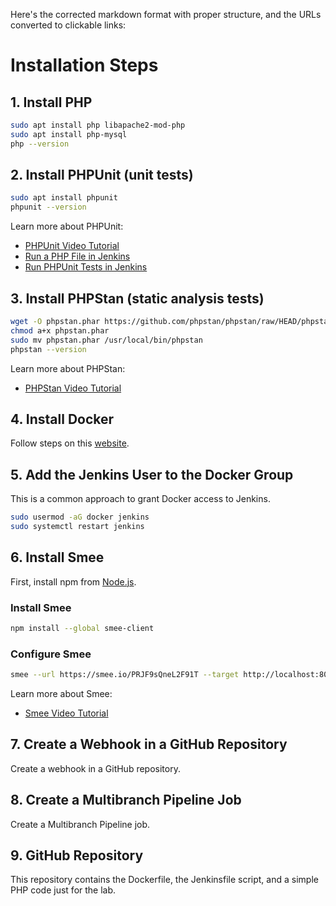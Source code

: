 Here's the corrected markdown format with proper structure, and the URLs converted to clickable links:

# Installation Steps

## 1. Install PHP

```bash
sudo apt install php libapache2-mod-php
sudo apt install php-mysql
php --version
```

## 2. Install PHPUnit (unit tests)

```bash
sudo apt install phpunit
phpunit --version
```

Learn more about PHPUnit:
- [PHPUnit Video Tutorial](https://www.youtube.com/watch?v=a5ZKCFINUkU)
- [Run a PHP File in Jenkins](https://www.youtube.com/watch?v=jAi3xriifEY&t=4s)
- [Run PHPUnit Tests in Jenkins](https://www.youtube.com/watch?v=YChvtJXm514)

## 3. Install PHPStan (static analysis tests)

```bash
wget -O phpstan.phar https://github.com/phpstan/phpstan/raw/HEAD/phpstan.phar
chmod a+x phpstan.phar
sudo mv phpstan.phar /usr/local/bin/phpstan
phpstan --version
```

Learn more about PHPStan:
- [PHPStan Video Tutorial](https://www.youtube.com/watch?v=OiS2xGVWEa0&t=601s)

## 4. Install Docker

Follow steps on this [website](https://docs.docker.com/engine/install/ubuntu/#install-using-the-repository).

## 5. Add the Jenkins User to the Docker Group

This is a common approach to grant Docker access to Jenkins.

```bash
sudo usermod -aG docker jenkins
sudo systemctl restart jenkins
```

## 6. Install Smee

First, install npm from [Node.js](https://nodejs.org/en/download/package-manager).

### Install Smee

```bash
npm install --global smee-client
```

### Configure Smee

```bash
smee --url https://smee.io/PRJF9sQneL2F91T --target http://localhost:8080/github-webhook/
```

Learn more about Smee:
- [Smee Video Tutorial](https://www.youtube.com/watch?v=ULe7c-2aPYY&t=459s)

## 7. Create a Webhook in a GitHub Repository

Create a webhook in a GitHub repository.

## 8. Create a Multibranch Pipeline Job

Create a Multibranch Pipeline job.

## 9. GitHub Repository

This repository contains the Dockerfile, the Jenkinsfile script, and a simple PHP code just for the lab.